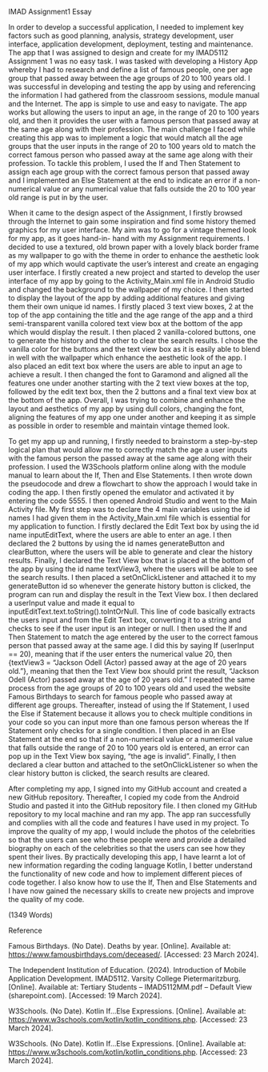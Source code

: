 IMAD Assignment1 Essay

In order to develop a successful application, I needed to implement key factors such as good planning, analysis, strategy development, user interface, application development, deployment,
testing and maintenance. The app that I was assigned to design and create for my IMAD5112 Assignment 1 was no easy task. I was tasked with developing a History App whereby I had to research
and define a list of famous people, one per age group that passed away between the age groups of 20 to 100 years old. I was successful in developing and testing the app by using and referencing
the information I had gathered from the classroom sessions, module manual and the Internet. The app is simple to use and easy to navigate. The app works but allowing the users to input an age,
in the range of 20 to 100 years old, and then it provides the user with a famous person that passed away at the same age along with their profession. The main challenge I faced while creating 
this app was to implement a logic that would match all the age groups that the user inputs in the range of 20 to 100 years old to match the correct famous person who passed away at the same age 
along with their profession. To tackle this problem, I used the If and Then Statement to assign each age group with the correct famous person that passed away and I implemented an Else Statement
at the end to indicate an error if a non-numerical value or any numerical value that falls outside the 20 to 100 year old range is put in by the user.

When it came to the design aspect of the Assignment, I firstly browsed through the Internet to gain some inspiration and find some history themed graphics for my user interface. My aim was to go for
a vintage themed look for my app, as it goes hand-in- hand with my Assignment requirements. I decided to use a textured, old brown paper with a lovely black border frame as my wallpaper to go with the 
theme in order to enhance the aesthetic look of my app which would captivate the user’s interest and create an engaging user interface. I firstly created a new project and started to develop the user
interface of my app by going to the Activity_Main.xml file in Android Studio and changed the background to the wallpaper of my choice. I then started to display the layout of the app by adding additional 
features and giving them their own unique id names.  I firstly placed 3 text view boxes, 2 at the top of the app containing the title and the age range of the app and a third semi-transparent vanilla 
colored text view box at the bottom of the app which would display the result. I then placed 2 vanilla-colored buttons, one to generate the history and the other to clear the search results. I chose the
vanilla color for the buttons and the text view box as it is easily able to blend in well with the wallpaper which enhance the aesthetic look of the app. I also placed an edit text box where the users 
are able to input an age to achieve a result. I then changed the font to Garamond and aligned all the features one under another starting with the 2 text view boxes at the top, followed by the edit text
box, then the 2 buttons and a final text view box at the bottom of the app. Overall, I was trying to combine and enhance the layout and aesthetics of my app by using dull colors, changing the font,
aligning the features of my app one under another and keeping it as simple as possible in order to resemble and maintain vintage themed look.

To get my app up and running, I firstly needed to brainstorm a step-by-step logical plan that would allow me to correctly match the age a user inputs with the famous person the passed away at the same 
age along with their profession. I used the W3Schools platform online along with the module manual to learn about the If, Then and Else Statements. I then wrote down the pseudocode and drew a flowchart to 
show the approach I would take in coding the app. I then firstly opened the emulator and activated it by entering the code 5555. I then opened Android Studio and went to the Main Activity file. My first
step was to declare the 4 main variables using the id names I had given them in the Activity_Main.xml file which is essential for my application to function. I firstly declared the Edit Text box by using
the id name inputEditText, where the users are able to enter an age. I then declared the 2 buttons by using the id names generateButton and clearButton, where the users will be able to generate and clear
the history results. Finally, I declared the Text View box that is placed at the bottom of the app by using the id name textView3, where the users will be able to see the search results. I then placed a
setOnClickListener and attached it to my generateButton id so whenever the generate history button is clicked, the program can run and display the result in the Text View box. I then declared a userInput 
value and made it equal to inputEditText.text.toString().toIntOrNull. This line of code basically extracts the users input and from the Edit Text box, converting it to a string and checks to see if the 
user input is an integer or null. I then used the If and Then Statement to match the age entered by the user to the correct famous person that passed away at the same age. I did this by saying
If (userInput == 20), meaning that if the user enters the numerical value 20, then {textView3 = “Jackson Odell (Actor) passed away at the age of 20 years old.”}, meaning that then the Text View box
should print the result, “Jackson Odell (Actor) passed away at the age of 20 years old.” I repeated the same process from the age groups of 20 to 100 years old and used the website Famous Birthdays to 
search for famous people who passed away at different age groups. Thereafter, instead of using the If Statement, I used the Else if Statement because it allows you to check multiple conditions in your 
code so you can input more than one famous person whereas the If Statement only checks for a single condition. I then placed in an Else Statement at the end so that if a non-numerical value or a numerical 
value that falls outside the range of 20 to 100 years old is entered, an error can pop up in the Text View box saying, “the age is invalid”. Finally, I then declared a clear button and attached to the 
setOnClickListener so when the clear history button is clicked, the search results are cleared.

After completing my app, I signed into my GitHub account and created a new GitHub repository. Thereafter, I copied my code from the Android Studio and pasted it into the GitHub repository file. I then 
cloned my GitHub repository to my local machine and ran my app. The app ran successfully and complies with all the code and features I have used in my project. To improve the quality of my app, I would
include the photos of the celebrities so that the users can see who these people were and provide a detailed biography on each of the celebrities so that the users can see how they spent their lives.
By practically developing this app, I have learnt a lot of new information regarding the coding language Kotlin, I better understand the functionality of new code and how to implement different pieces
of code together. I also know how to use the If, Then and Else Statements and I have now gained the necessary skills to create new projects and improve the quality of my code.

(1349 Words)


Reference

Famous Birthdays. (No Date). Deaths by year. [Online]. Available at: https://www.famousbirthdays.com/deceased/. [Accessed: 23 March 2024].

The Independent Institution of Education. (2024). Introduction of Mobile Application Development. IMAD5112. Varsity College Pietermaritzburg. [Online]. Available at: Tertiary Students – 
IMAD5112MM.pdf – Default View (sharepoint.com). [Accessed: 19 March 2024].

W3Schools. (No Date). Kotlin If…Else Expressions. [Online]. Available at: https://www.w3schools.com/kotlin/kotlin_conditions.php. [Accessed: 23 March 2024].





W3Schools. (No Date). Kotlin If…Else Expressions. [Online]. Available at: https://www.w3schools.com/kotlin/kotlin_conditions.php. [Accessed: 23 March 2024].
